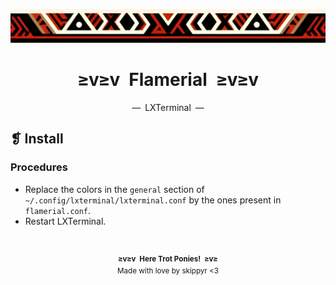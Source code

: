 <p align="center">
  <img alt="" src="../../assets/ornament.png" width=1020 />
</p>
<h1 align="center">≥v≥v&ensp;Flamerial&ensp;≥v≥v</h1>
<p align="center">—&ensp;LXTerminal&ensp;—</p>

## ❡ Install
### Procedures
- Replace the colors in the `general` section of
  `~/.config/lxterminal/lxterminal.conf` by the ones present in
  `flamerial.conf`.
- Restart LXTerminal.

&ensp;
<p align="center">
  <sup>
    <strong>≥v≥v&ensp;Here Trot Ponies!&ensp;≥v≥</strong><br />
    Made with love by skippyr <3
  </sup>
</p>
